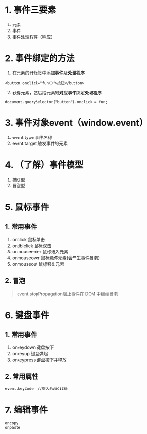 # 1. 事件三要素
1. 元素
2. 事件
3. 事件处理程序（响应）
# 2. 事件绑定的方法
1. 在元素的开标签中添加**事件**及**处理程序**
```
<button onclick="fun()">按钮</button>
```
2. 获得元素，然后给元素的**对应事件**绑定**处理程序**
```
document.querySelector("button").onclick = fun;
```
# 3. 事件对象event（window.event）
1. event.type 事件名称
2. event.target 触发事件的元素
# 4. （了解）事件模型
1. 捕获型
2. 冒泡型
# 5. 鼠标事件
## 1. 常用事件
1. onclick	鼠标单击
2. ondblclick	鼠标双击
3. onmouseenter	鼠标进入元素
4. onmouseover	鼠标悬停元素(会产生事件冒泡）
5. onmouseout	鼠标移出元素
## 2. 冒泡
> event.stopPropagation阻止事件在 DOM 中继续冒泡
# 6. 键盘事件
## 1. 常用事件
1. onkeydown	键盘按下
2. onkeyup	键盘弹起
3. onkeypress	键盘按下并释放
## 2. 常用属性
```
event.keyCode  //键入的ASCII码
```
# 7. 编辑事件
```
oncopy
onpaste
```